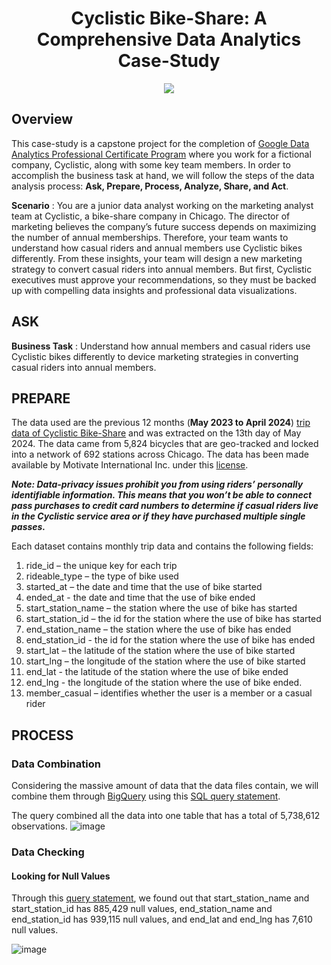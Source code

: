 <h1 align="center">
Cyclistic Bike-Share: A Comprehensive Data Analytics Case-Study
</h1>

<p align="center">
<img src=https://github.com/Drik0y/Cyclistic-Case-Study/assets/170537437/3a65d86a-7a83-4b92-bcb7-e719840f282e />
</p>

## Overview

This case-study is a capstone project for the completion of [Google Data Analytics Professional Certificate Program](https://www.coursera.org/learn/google-data-analytics-capstone) where you work for a fictional company, Cyclistic, along with some key team members. In order to accomplish the business task at hand, we will follow the steps of the data analysis process: **Ask, Prepare, Process, Analyze, Share, and Act**.

**Scenario** : You are a junior data analyst working on the marketing analyst team at Cyclistic, a bike-share company in Chicago. The director of marketing believes the company’s future success depends on maximizing the number of annual memberships. Therefore, your team wants to understand how casual riders and annual members use Cyclistic bikes differently. From these insights, your team will design a new marketing strategy to convert casual riders into annual members. But first, Cyclistic executives must approve your recommendations, so they must be backed up with compelling data insights and professional data visualizations.

## ASK

**Business Task** : Understand how annual members and casual riders use Cyclistic bikes differently to device marketing strategies in converting casual riders into annual members. 

## PREPARE

The data used are the previous 12 months (**May 2023 to April 2024**) [trip data of Cyclistic Bike-Share](https://divvy-tripdata.s3.amazonaws.com/index.html) and was extracted on the 13th day of May 2024. The data came from 5,824 bicycles that are geo-tracked and locked into a network of 692 stations across Chicago. The data has been made available by Motivate International Inc. under this [license](https://divvybikes.com/data-license-agreement).

***Note:  Data-privacy issues prohibit you from using riders’ personally identifiable information. This means that you won’t be able to connect pass purchases to credit card numbers to determine if casual riders live in the Cyclistic service area or if they have purchased multiple single passes.***

Each dataset contains monthly trip data and contains the following fields:
1. ride_id – the unique key for each trip
2. rideable_type – the type of bike used
3. started_at – the date and time that the use of bike started
4. ended_at - the date and time that the use of bike ended
5. start_station_name – the station where the use of bike has started 
6. start_station_id – the id for the station where the use of bike has started 
7. end_station_name – the station where the use of bike has ended 
8. end_station_id - the id for the station where the use of bike has ended
9. start_lat – the latitude of the station where the use of bike started
10. start_lng – the longitude of the station where the use of bike started
11. end_lat - the latitude of the station where the use of bike ended
12. end_lng - the longitude of the station where the use of bike ended.
13. member_casual – identifies whether the user is a member or a casual rider

## PROCESS
### Data Combination
Considering the massive amount of data that the data files contain, we will combine them through [BigQuery](https://console.cloud.google.com/projectselector2/bigquery?supportedpurview=project&authuser=1) using this [SQL query statement](https://github.com/Drik0y/Cyclistic-Case-Study/blob/main/data_combination.sql).

The query combined all the data into one table that has a total of 5,738,612 observations.
![image](https://github.com/Drik0y/Cyclistic-Case-Study/assets/170537437/823d0507-2cac-4812-8e19-c862ec9c62e4)

### Data Checking
#### Looking for Null Values
Through this [query statement](https://github.com/Drik0y/Cyclistic-Case-Study/blob/main/data_checking.sql), we found out that start_station_name and start_station_id has 885,429 null values, end_station_name and end_station_id has 939,115 null values, and end_lat and end_lng has 7,610 null values.

![image](https://github.com/Drik0y/Cyclistic-Case-Study/assets/170537437/8d3c2bbe-77fb-4891-bcf5-ea30a3a940d8)



